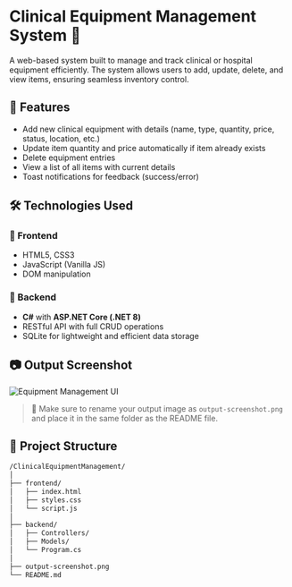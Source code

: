 # Clinical Equipment Management System 🏥

A web-based system built to manage and track clinical or hospital equipment efficiently. The system allows users to add, update, delete, and view items, ensuring seamless inventory control.

## 🚀 Features

- Add new clinical equipment with details (name, type, quantity, price, status, location, etc.)
- Update item quantity and price automatically if item already exists
- Delete equipment entries
- View a list of all items with current details
- Toast notifications for feedback (success/error)

## 🛠️ Technologies Used

### 🔹 Frontend
- HTML5, CSS3
- JavaScript (Vanilla JS)
- DOM manipulation

### 🔹 Backend
- **C#** with **ASP.NET Core (.NET 8)**
- RESTful API with full CRUD operations
- SQLite for lightweight and efficient data storage

## 📷 Output Screenshot

![Equipment Management UI](output-screenshot.png)

> 🔧 Make sure to rename your output image as `output-screenshot.png` and place it in the same folder as the README file.

## 📁 Project Structure

```bash
/ClinicalEquipmentManagement/
│
├── frontend/
│   ├── index.html
│   ├── styles.css
│   └── script.js
│
├── backend/
│   ├── Controllers/
│   ├── Models/
│   └── Program.cs
│
├── output-screenshot.png
└── README.md
